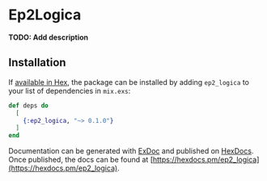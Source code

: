# Ep2Logica

**TODO: Add description**

## Installation

If [available in Hex](https://hex.pm/docs/publish), the package can be installed
by adding `ep2_logica` to your list of dependencies in `mix.exs`:

```elixir
def deps do
  [
    {:ep2_logica, "~> 0.1.0"}
  ]
end
```

Documentation can be generated with [ExDoc](https://github.com/elixir-lang/ex_doc)
and published on [HexDocs](https://hexdocs.pm). Once published, the docs can
be found at [https://hexdocs.pm/ep2_logica](https://hexdocs.pm/ep2_logica).

